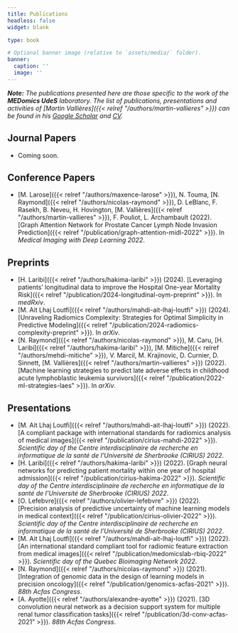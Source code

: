```yaml
---
title: Publications
headless: false
widget: blank

type: book

# Optional banner image (relative to `assets/media/` folder).
banner:
  caption: ''
  image: ''
---
```


_**Note:** The publications presented here are those specific to the work of the **MEDomics UdeS** laboratory. The 
list of publications, presentations and activities of [Martin Vallières]({{< relref "/authors/martin-vallieres" >}})
can be found in his [Google Scholar](https://scholar.google.ca/citations?user=fRkjFK4AAAAJ) and 
[CV](https://www.dropbox.com/s/fpfv1ycalxgb0tm/CCV-MartinVallieres-Full_CV.pdf?dl=0)._

## Journal Papers

- Coming soon.

## Conference Papers

- [M. Larose]({{< relref "/authors/maxence-larose" >}}), N. Touma, [N. Raymond]({{< relref "/authors/nicolas-raymond" >}}), D. LeBlanc, F. Rasekh, B. Neveu, H. Hovington, [M. Vallières]({{< relref "/authors/martin-vallieres" >}}), F. Pouliot, L. Archambault (2022). [Graph Attention Network for Prostate Cancer Lymph Node Invasion Prediction]({{< relref "/publication/graph-attention-midl-2022" >}}). In _Medical Imaging with Deep Learning 2022_.

## Preprints
  - [H. Laribi]({{< relref "/authors/hakima-laribi" >}}) (2024). [Leveraging patients’ longitudinal data to improve the Hospital One-year Mortality Risk]({{< relref "/publication/2024-longitudinal-oym-preprint" >}}). In _medRxiv_.
  - [M. Ait Lhaj Loutfi]({{< relref "/authors/mahdi-ait-lhaj-loutfi" >}}) (2024). [Unraveling Radiomics Complexity: Strategies for Optimal Simplicity in Predictive Modeling]({{< relref "/publication/2024-radiomics-complexity-preprint" >}}). In _arXiv_.
  - [N. Raymond]({{< relref "/authors/nicolas-raymond" >}}), M. Caru, [H. Laribi]({{< relref "/authors/hakima-laribi" >}}), [M. Mitiche]({{< relref "/authors/mehdi-mitiche" >}}), V. Marcil, M.  Krajinovic, D. Curnier, D. Sinnett, [M. Vallières]({{< relref "/authors/martin-vallieres" >}}) (2022). [Machine learning strategies to predict late adverse effects in childhood acute lymphoblastic leukemia survivors]({{< relref "/publication/2022-ml-strategies-laes" >}}). In _arXiv_.


## Presentations

- [M. Ait Lhaj Loutfi]({{< relref "/authors/mahdi-ait-lhaj-loutfi" >}}) (2022). [A compliant package with international standards for radiomics analysis of medical images]({{< relref "/publication/cirius-mahdi-2022" >}}). _Scientific day of the Centre interdisciplinaire de recherche en informatique de la santé de l’Université de Sherbrooke (CIRIUS) 2022_.
- [H. Laribi]({{< relref "/authors/hakima-laribi" >}}) (2022). [Graph neural networks for predicting patient mortality within one year of hospital admission]({{< relref "/publication/cirius-hakima-2022" >}}). _Scientific day of the Centre interdisciplinaire de recherche en informatique de la santé de l’Université de Sherbrooke (CIRIUS) 2022_.
- [O. Lefebvre]({{< relref "/authors/olivier-lefebvre" >}}) (2022). [Precision analysis of predictive uncertainty of machine learning models in medical context]({{< relref "/publication/cirius-olivier-2022" >}}). _Scientific day of the Centre interdisciplinaire de recherche en informatique de la santé de l’Université de Sherbrooke (CIRIUS) 2022_.
- [M. Ait Lhaj Loutfi]({{< relref "/authors/mahdi-ait-lhaj-loutfi" >}}) (2022). [An international standard compliant tool for radiomic feature extraction from medical images]({{< relref "/publication/medomicslab-rbiq-2022" >}}). _Scientific day of the Quebec Bioimaging Network 2022_.
- [N. Raymond]({{< relref "/authors/nicolas-raymond" >}}) (2021). [Integration of genomic data in the design of learning models in precision oncology]({{< relref "/publication/genomics-acfas-2021" >}}). _88th Acfas Congress_.
- [A. Ayotte]({{< relref "/authors/alexandre-ayotte" >}}) (2021). [3D convolution neural network as a decision support system for multiple renal tumor classification tasks]({{< relref "/publication/3d-conv-acfas-2021" >}}). _88th Acfas Congress_.
